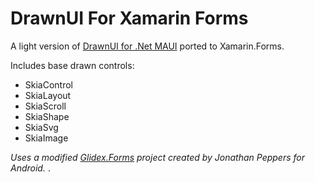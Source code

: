 # DrawnUI For Xamarin Forms
A light version of [DrawnUI for .Net MAUI](https://github.com/taublast/DrawnUi.Maui) ported to Xamarin.Forms. 

Includes base drawn controls:

* SkiaControl
* SkiaLayout
* SkiaScroll
* SkiaShape
* SkiaSvg
* SkiaImage

_Uses a modified [Glidex.Forms](https://github.com/jonathanpeppers/glidex) project created by Jonathan Peppers for Android._
.
